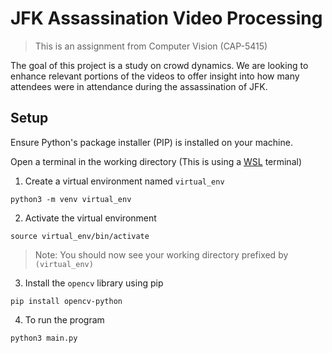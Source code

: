 # JFK Assassination Video Processing
> This is an assignment from Computer Vision (CAP-5415)

The goal of this project is a study on crowd dynamics. We are looking to enhance relevant portions of the videos to offer insight into how many attendees were in attendance during the assassination of JFK. 

## Setup
Ensure Python's package installer (PIP) is installed on your machine. 

Open a terminal in the working directory (This is using a [WSL](https://learn.microsoft.com/en-us/windows/wsl/install) terminal)

1. Create a virtual environment named `virtual_env`

```
python3 -m venv virtual_env
```

2. Activate the virtual environment
```
source virtual_env/bin/activate
```
> Note: You should now see your working directory prefixed by `(virtual_env)`


3. Install the `opencv` library using pip
```
pip install opencv-python
```

4. To run the program
```
python3 main.py
```
